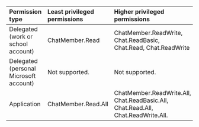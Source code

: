 |Permission type|Least privileged permissions|Higher privileged permissions|
|:---|:---|:---|
|Delegated (work or school account)|ChatMember.Read|ChatMember.ReadWrite, Chat.ReadBasic, Chat.Read, Chat.ReadWrite|
|Delegated (personal Microsoft account)|Not supported.|Not supported.|
|Application|ChatMember.Read.All|ChatMember.ReadWrite.All, Chat.ReadBasic.All, Chat.Read.All, Chat.ReadWrite.All.|